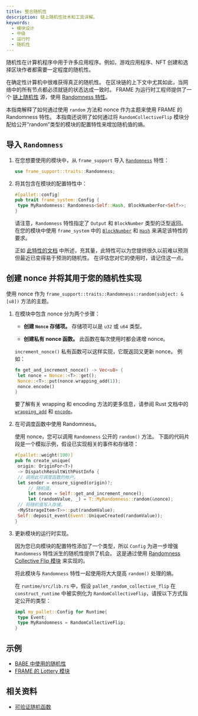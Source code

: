 ```yaml
---
title: 整合随机性
description: 链上随机性技术和工具详解。
keywords:
  - 模块设计
  - 中级
  - 运行时
  - 随机性
---
```


随机性在计算机程序中用于许多应用程序。例如，游戏应用程序、NFT 创建和选择区块作者都需要一定程度的随机性。

在确定性计算机中很难获得真正的随机性。
在区块链的上下文中尤其如此，当网络中的所有节点都必须就链的状态达成一致时。
FRAME 为运行时工程师提供了一个 [链上随机性](/build/randomness/) 源，使用 [Randomness 特性](https://paritytech.github.io/substrate/master/frame_support/traits/trait.Randomness.html)。

本指南解释了如何通过使用 `random` 方法和 nonce 作为主题来使用 FRAME 的 Randomness 特性。
本指南还说明了如何通过将 `RandomCollectiveFlip` 模块分配给公开“random”类型的模块的配置特性来增加随机值的熵。

## 导入 `Randomness`

1. 在您想要使用的模块中，从 `frame_support` 导入 [`Randomness`](https://paritytech.github.io/substrate/master/frame_support/traits/trait.Randomness.html) 特性：

   ```rust
   use frame_support::traits::Randomness;
   ```

1. 将其包含在模块的配置特性中：

   ```rust
   #[pallet::config]
   pub trait frame_system::Config {
   	type MyRandomness: Randomness<Self::Hash, BlockNumberFor<Self>>;
   }
   ```

   请注意，`Randomness` 特性指定了 `Output` 和 `BlockNumber` 类型的泛型返回。
   在您的模块中使用 `frame_system` 中的 [`BlockNumber`](https://paritytech.github.io/substrate/master/frame_system/pallet/trait.Config.html#associatedtype.BlockNumber)
   和 [`Hash`](https://paritytech.github.io/substrate/master/frame_system/pallet/trait.Config.html#associatedtype.Hash) 来满足该特性的要求。

   正如 [此特性的文档](https://paritytech.github.io/substrate/master/frame_support/traits/trait.Randomness.html) 中所述，充其量，此特性可以为您提供很久以前难以预测但最近已变得易于预测的随机性。
   在评估您对它的使用时，请记住这一点。

## 创建 nonce 并将其用于您的随机性实现

使用 nonce 作为 `frame_support::traits::Randomness::random(subject: &[u8])` 方法的主题。

1. 在模块中包含 nonce 分为两个步骤：

   - **创建 `Nonce` 存储项。** 存储项可以是 `u32` 或 `u64` 类型。

   - **创建私有 nonce 函数。** 此函数在每次使用时都会递增 nonce。

   `increment_nonce()` 私有函数可以这样实现，它既返回又更新 nonce。
   例如：

   ```rust
   fn get_and_increment_nonce() -> Vec<u8> {
   	let nonce = Nonce::<T>::get();
   	Nonce::<T>::put(nonce.wrapping_add(1));
   	nonce.encode()
   }
   ```

   要了解有关 wrapping 和 encoding 方法的更多信息，请参阅 Rust 文档中的 [`wrapping_add`](https://doc.rust-lang.org/std/intrinsics/fn.wrapping_add.html) 和 [`encode`](https://paritytech.github.io/substrate/master/frame_support/dispatch/trait.Encode.html#method.encode)。

1. 在可调度函数中使用 Randomness。

   使用 nonce，您可以调用 `Randomness` 公开的 `random()` 方法。
   下面的代码片段是一个模拟示例，假设已实现相关的事件和存储项：

   ```rust
   #[pallet::weight(100)]
   pub fn create_unique(
   	origin: OriginFor<T>)
   	-> DispatchResultWithPostInfo {
   	// 调用此可调度函数的帐户。
   	let sender = ensure_signed(origin)?;
   		// 随机值。
   		let nonce = Self::get_and_increment_nonce();
   		let (randomValue, _) = T::MyRandomness::random(&nonce);
   	// 将随机值写入存储。
   	<MyStorageItem<T>>::put(randomValue);
   	Self::deposit_event(Event::UniqueCreated(randomValue));
   }
   ```

1. 更新模块的运行时实现。

   因为您已向模块的配置特性添加了一个类型，所以 `Config` 为进一步增强 `Randomness` 特性派生的随机性提供了机会。
   这是通过使用 [Randomness Collective Flip 模块](https://paritytech.github.io/substrate/master/pallet_insecure_randomness_collective_flip/index.html) 来实现的。

   将此模块与 `Randomness` 特性一起使用将大大提高 `random()` 处理的熵。

   在 `runtime/src/lib.rs` 中，假设 `pallet_random_collective_flip` 在 `construct_runtime` 中被实例化为 `RandomCollectiveFlip`，请按以下方式指定公开的类型：

   ```rust
   impl my_pallet::Config for Runtime{
   	type Event;
   	type MyRandomness = RandomCollectiveFlip;
   }
   ```

## 示例

- [BABE 中使用的随机性](https://github.com/paritytech/polkadot-sdk/blob/master/substrate/frame/babe/src/randomness.rs)
- [FRAME 的 Lottery 模块](https://github.com/paritytech/polkadot-sdk/blob/master/substrate/frame/lottery/src/lib.rs#L120)

## 相关资料

- [可验证随机函数](https://en.wikipedia.org/wiki/Verifiable_random_function)
